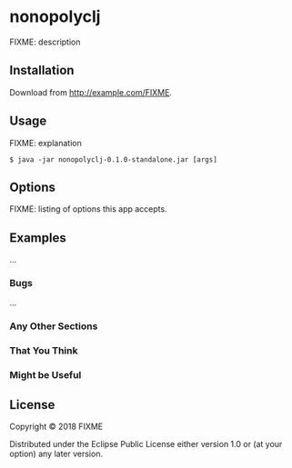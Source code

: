 # nonopolyclj

FIXME: description

## Installation

Download from http://example.com/FIXME.

## Usage

FIXME: explanation

    $ java -jar nonopolyclj-0.1.0-standalone.jar [args]

## Options

FIXME: listing of options this app accepts.

## Examples

...

### Bugs

...

### Any Other Sections
### That You Think
### Might be Useful

## License

Copyright © 2018 FIXME

Distributed under the Eclipse Public License either version 1.0 or (at
your option) any later version.
